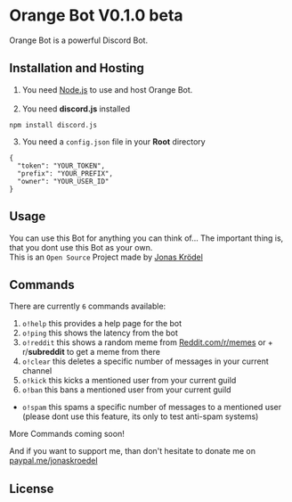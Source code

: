 # Orange Bot V0.1.0 beta

Orange Bot is a powerful Discord Bot.

## Installation and Hosting

1) You need [Node.js](https://nodejs.org/) to use and host Orange Bot. </br>
   </br>
2) You need __discord.js__ installed

``npm install discord.js``

3) You need a ``config.json`` file in your __Root__ directory

````
{
  "token": "YOUR_TOKEN",
  "prefix": "YOUR_PREFIX",
  "owner": "YOUR_USER_ID"
}
````

## Usage

You can use this Bot for anything you can think of... The important thing is, that you dont use this Bot as your own.  
This is an ``Open Source`` Project made by [Jonas Krödel](https://github.com/jonaskroedel/)

## Commands

There are currently ``6`` commands available:
1) ``o!help`` this provides a help page for the bot
2) ``o!ping`` this shows the latency from the bot
3) ``o!reddit`` this shows a random meme from [Reddit.com/r/memes](https://reddit.com/r/memes/) or + r/__subreddit__ to get a meme from there
4) ``o!clear`` this deletes a specific number of messages in your current channel
5) ``o!kick`` this kicks a mentioned user from your current guild
6) ``o!ban`` this bans a mentioned user from your current guild

- ``o!spam`` this spams a specific number of messages to a mentioned user (please dont use this feature, its only to test anti-spam systems)

More Commands coming soon! 
<br>

And if you want to support me, than don't hesitate to donate me on [paypal.me/jonaskroedel](https://paypal.me/jonaskroedel)
## License
